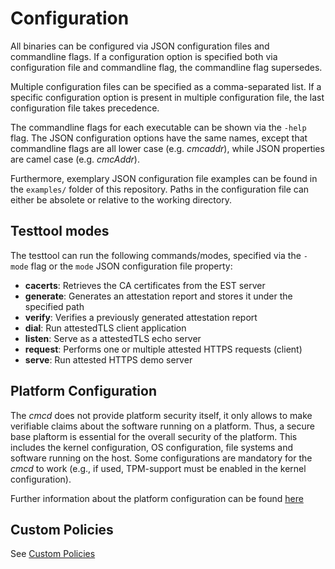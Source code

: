 # Configuration

All binaries can be configured via JSON configuration files and commandline flags. If a
configuration option is specified both via configuration file and commandline flag, the
commandline flag supersedes.

Multiple configuration files can be specified as a comma-separated list. If a specific configuration
option is present in multiple configuration file, the last configuration file takes precedence.

The commandline flags for each executable can be shown via the `-help` flag. The JSON configuration
options have the same names, except that commandline flags are all lower case (e.g. *cmcaddr*),
while JSON properties are camel case (e.g. *cmcAddr*).

Furthermore, exemplary JSON configuration file examples can be found in the `examples/` folder of
this repository. Paths in the configuration file can either be absolete or relative to the working
directory.

## Testtool modes

The testtool can run the following commands/modes, specified via the `-mode` flag or the
`mode` JSON configuration file property:

- **cacerts**: Retrieves the CA certificates from the EST server
- **generate**: Generates an attestation report and stores it under the specified path
- **verify**: Verifies a previously generated attestation report
- **dial**: Run attestedTLS client application
- **listen**: Serve as a attestedTLS echo server
- **request**: Performs one or multiple attested HTTPS requests (client)
- **serve**: Run attested HTTPS demo server

## Platform Configuration

The *cmcd* does not provide platform security itself, it only allows to make verifiable claims
about the software running on a platform. Thus, a secure base plaftorm is essential for the
overall security of the platform. This includes the kernel configuration, OS configuration,
file systems and software running on the host. Some configurations are mandatory for the *cmcd*
to work (e.g., if used, TPM-support must be enabled in the kernel configuration).

Further information about the platform configuration can be found
[here](doc/platform-configuration.md)

## Custom Policies

See [Custom Policies](./policies.md)
